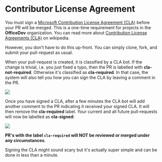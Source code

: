# Contributor License Agreement

You must sign a [Microsoft Contribution License Agreement (CLA)](https://cla.microsoft.com/) before your PR will be merged. This is a one-time requirement for projects in the **OfficeDev** organization. You can read more about [Contribution License Agreements (CLA)](http://en.wikipedia.org/wiki/Contributor_License_Agreement) on wikipedia.

However, you don't have to do this up-front. You can simply clone, fork, and submit your pull-request as usual.

When your pull-request is created, it is classified by a CLA bot. If the change is trivial, i.e. you just fixed a typo, then the PR is labelled with **cla-not-required**. Otherwise it's classified as **cla-required**. In that case, the system will also tell you how you can sign the CLA by leaving a comment in the PR. 

![](assets/cla-msbot-01.png) 

Once you have signed a CLA, after a few minutes the CLA bot will add another comment to the PR indicating it received your signed CLA. It will then remove the **cla-required** label.   Your current and all future pull-requests will now be labelled as **cla-signed**:

![](assets/cla-msbot-02.png)

**PR's with the label `cla-required` will NOT be reviewed or merged under any circumstances**. 

Signing the CLA might sound scary but it's actually super simple and can be done in less than a minute.